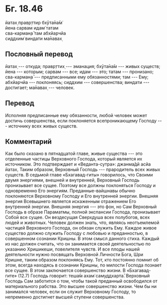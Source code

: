 # Бг. 18.46
йатах̣ правр̣ттир бхӯта̄на̄м̇<br/>
йена сарвам идам̇ татам<br/>
сва-карман̣а̄ там абхйарчйа<br/>
сиддхим̇ виндати ма̄навах̣
## Пословный перевод

йатах̣ --- откуда; правр̣ттих̣ --- эманация; бхӯта̄на̄м --- живых существ;
йена --- которым; сарвам --- все; идам --- это; татам --- пронизано;
сва-карман̣а̄ --- предписанными ему обязанностями; там --- Ему; абхйарчйа
--- поклоняясь; сиддхим --- совершенства; виндати --- достигает; ма̄навах̣
--- человек.

## Перевод

Исполняя предписанные ему обязанности, любой человек может достичь
совершенства, если поклоняется всепроникающему Господу --- источнику
всех живых существ.

## Комментарий

Как было сказано в пятнадцатой главе, живые существа --- это отделенные
частицы Верховного Господа, который является их источником. Это
подтверждает и «Веданта-сутра»: джанма̄дй асйа йатах̣. Таким образом,
Верховный Господь --- прародитель всех живых существ. В седьмой главе
«Бхагавад-гиты» говорилось, что Своими двумя энергиями, внешней и
внутренней, Верховный Господь пронизывает все сущее. Поэтому все должны
поклоняться Господу и одновременно Его энергиям. Преданные-вайшнавы
обычно поклоняются Верховному Господу и Его внутренней энергии. Внешняя
энергия Всевышнего является искаженным отражением Его внутренней
энергии. Внешняя энергия --- это фон, но Сам Верховный Господь в образе
Параматмы, полной экспансии Господа, пронизывает Собой все сущее. Он
вездесущая Сверхдуша всех полубогов, всех людей и животных. Человек
должен знать, что, являясь неотъемлемой частицей Верховного Господа, он
обязан служить Ему. Каждое живое существо должно служить Господу с
любовью и преданностью, в совершенном сознании Кришны. В этом смысл
данного стиха. Каждый из нас должен считать, что он занимается своей
деятельностью по указанию Хришикеши, повелителя чувств. И все плоды
нашей деятельности нужно посвящать Верховной Личности Бога, Шри Кришне,
таким образом поклоняясь Ему. Тот, кто постоянно помнит об этом, всегда
находясь в сознании Кришны, по милости Господа познает все сущее. В этом
заключается совершенство жизни. В «Бхагавад-гите» (12.7) Господь
говорит: теша̄м ахам̇ самуддхарта̄. Верховный Господь Сам заботится о том,
чтобы такой преданный освободился от материального рабства. Это высшее
совершенство жизни. Чем бы ни занимался человек, если он служит
Верховному Господу, то непременно достигнет высшей ступени совершенства.
